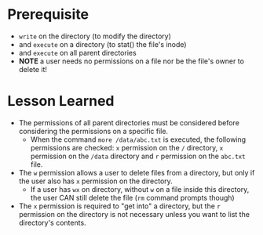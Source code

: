 # Prerequisite
- `write` on the directory (to modify the directory)
- and `execute` on a directory (to stat() the file's inode)
- and `execute` on all parent directories
- **NOTE** a user needs no permissions on a file nor be the file's owner to delete it!

# Lesson Learned
* The permissions of all parent directories must be considered before considering the permissions on a specific file.
  * When the command `more /data/abc.txt` is executed, the following permissions are checked: `x` permission on the `/` directory, `x` permission on the `/data` directory and `r` permission on the `abc.txt` file.
* The `w` permission allows a user to delete files from a directory, but only if the user also has `x` permission on the directory.
  * If a user has `wx` on directory, without `w` on a file inside this directory, the user CAN still delete the file (`rm` command prompts though)
* The `x` permission is required to "get into" a directory, but the `r` permission on the directory is not necessary unless you want to list the directory's contents.
